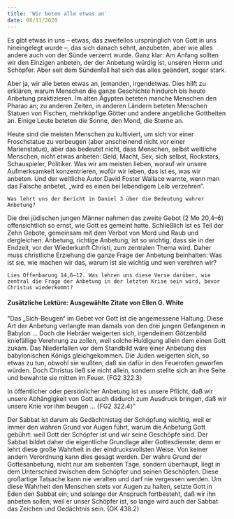 ```yaml
---
title: 'Wir beten alle etwas an'
date: 08/11/2020
---
```


Es gibt etwas in uns – etwas, das zweifellos ursprünglich von Gott in uns hineingelegt wurde –, das sich danach sehnt, anzubeten, aber wie alles andere auch von der Sünde verzerrt wurde. Ganz klar: Am Anfang sollten wir den Einzigen anbeten, der der Anbetung würdig ist, unseren Herrn und Schöpfer. Aber seit dem Sündenfall hat sich das alles geändert, sogar stark.

Aber ja, wir alle beten etwas an, jemanden, irgendetwas. Dies hilft zu erklären, warum Menschen die ganze Geschichte hindurch bis heute Anbetung praktizieren. Im alten Ägypten beteten manche Menschen den Pharao an; zu anderen Zeiten, in anderen Ländern beteten Menschen Statuen von Fischen, mehrköpfige Götter und andere angebliche Gottheiten an. Einige Leute beteten die Sonne, den Mond, die Sterne an.

Heute sind die meisten Menschen zu kultiviert, um sich vor einer Froschstatue zu verbeugen (aber anscheinend nicht vor einer Marienstatue), aber das bedeutet nicht, dass Menschen, selbst weltliche Menschen, nicht etwas anbeten: Geld, Macht, Sex, sich selbst, Rockstars, Schauspieler, Politiker. Was wir am meisten lieben, worauf wir unsere Aufmerksamkeit konzentrieren, wofür wir leben, das ist es, was wir anbeten. Und der weltliche Autor David Foster Wallace warnte, wenn man das Falsche anbetet, „wird es einen bei lebendigem Leib verzehren“.

`Was lehrt uns der Bericht in Daniel 3 über die Bedeutung wahrer Anbetung?`

Die drei jüdischen jungen Männer nahmen das zweite Gebot (2 Mo 20,4–6) offensichtlich so ernst, wie Gott es gemeint hatte. Schließlich ist es Teil der Zehn Gebote, gemeinsam mit dem Verbot von Mord und Raub und dergleichen. Anbetung, richtige Anbetung, ist so wichtig, dass sie in der Endzeit, vor der Wiederkunft Christi, zum zentralen Thema wird. Daher muss christliche Erziehung die ganze Frage der Anbetung beinhalten: Was ist sie, wie machen wir das, warum ist sie wichtig und wen verehren wir?

`Lies Offenbarung 14,6–12. Was lehren uns diese Verse darüber, wie zentral die Frage der Anbetung in der letzten Krise sein wird, bevor Christus wiederkommt?`

#### Zusätzliche Lektüre: Ausgewählte Zitate von Ellen G. White

"Das „Sich-Beugen“ im Gebet vor Gott ist die angemessene Haltung. Diese Art der Anbetung verlangte man damals von den drei jungen Gefangenen in Babylon ... Doch die Hebräer weigerten sich, irgendeinem Götzenbild kniefällige Verehrung zu zollen, weil solche Huldigung allein dem einen Gott zukam. Das Niederfallen vor dem Standbild wäre einer Anbetung des babylonischen Königs gleichgekommen. Die Juden weigerten sich, so etwas zu tun, obwohl sie wußten, daß sie dafür in den Feuerofen geworfen würden. Doch Christus ließ sie nicht allein, sondern stellte sich an ihre Seite und bewahrte sie mitten im Feuer. {FG2 322.3}

In öffentlicher oder persönlicher Anbetung ist es unsere Pflicht, daß wir unsere Abhängigkeit von Gott auch dadurch zum Ausdruck bringen, daß wir unsere Knie vor ihm beugen ... {FG2 322.4}"

Der Sabbat ist darum als Gedächtnistag der Schöpfung wichtig, weil er immer den wahren Grund vor Augen führt, warum die Anbetung Gott gebührt: weil Gott der Schöpfer ist und wir seine Geschöpfe sind. Der Sabbat bildet daher die eigentliche Grundlage aller Gottesdienste; denn er lehrt diese große Wahrheit in der eindrucksvollsten Weise. Von keiner andern Verordnung kann dies gesagt werden. Der wahre Grund der Gottesanbetung, nicht nur am siebenten Tage, sondern überhaupt, liegt in dem Unterschied zwischen dem Schöpfer und seinen Geschöpfen. Diese großartige Tatsache kann nie veralten und darf nie vergessen werden. Um diese Wahrheit den Menschen stets vor Augen zu halten, setzte Gott in Eden den Sabbat ein; und solange der Anspruch fortbesteht, daß wir ihn anbeten sollen, weil er unser Schöpfer ist, so lange wird auch der Sabbat das Zeichen und Gedächtnis sein. {GK 438.2}